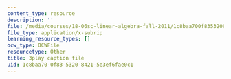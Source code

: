 ```yaml
---
content_type: resource
description: ''
file: /media/courses/18-06sc-linear-algebra-fall-2011/1c8baa700f83532084215e3ef6fae0c1_Ts3o2I8_Mxc.vtt
file_type: application/x-subrip
learning_resource_types: []
ocw_type: OCWFile
resourcetype: Other
title: 3play caption file
uid: 1c8baa70-0f83-5320-8421-5e3ef6fae0c1
---
```

